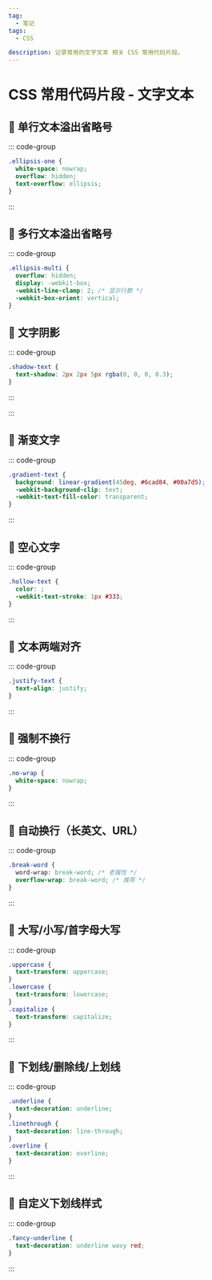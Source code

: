 ```yaml
---
tag:
  - 笔记
tags:
  - CSS

description: 记录常用的文字文本 相关 CSS 常用代码片段。
---
```


# CSS 常用代码片段 - 文字文本

## 🌻 单行文本溢出省略号

::: code-group

```css [] {}
.ellipsis-one {
  white-space: nowrap;
  overflow: hidden;
  text-overflow: ellipsis;
}
```

:::

## 🌻 多行文本溢出省略号

::: code-group

```css [] {}
.ellipsis-multi {
  overflow: hidden;
  display: -webkit-box;
  -webkit-line-clamp: 2; /* 显示行数 */
  -webkit-box-orient: vertical;
}
```

## 🌻 文字阴影

::: code-group

```css [] {}
.shadow-text {
  text-shadow: 2px 2px 5px rgba(0, 0, 0, 0.3);
}
```

:::

:::

## 🌻 渐变文字

::: code-group

```css [] {}
.gradient-text {
  background: linear-gradient(45deg, #6cad84, #00a7d5);
  -webkit-background-clip: text;
  -webkit-text-fill-color: transparent;
}
```

:::

## 🌻 空心文字

::: code-group

```css [] {}
.hollow-text {
  color: ;
  -webkit-text-stroke: 1px #333;
}
```

:::

## 🌻 文本两端对齐

::: code-group

```css [] {}
.justify-text {
  text-align: justify;
}
```

:::

## 🌻 强制不换行

::: code-group

```css [] {}
.no-wrap {
  white-space: nowrap;
}
```

:::

## 🌻 自动换行（长英文、URL）

::: code-group

```css [] {}
.break-word {
  word-wrap: break-word; /* 老属性 */
  overflow-wrap: break-word; /* 推荐 */
}
```

:::

## 🌻 大写/小写/首字母大写

::: code-group

```css [] {}
.uppercase {
  text-transform: uppercase;
}
.lowercase {
  text-transform: lowercase;
}
.capitalize {
  text-transform: capitalize;
}
```

:::

## 🌻 下划线/删除线/上划线

::: code-group

```css
.underline {
  text-decoration: underline;
}
.linethrough {
  text-decoration: line-through;
}
.overline {
  text-decoration: overline;
}
```

:::

## 🌻 自定义下划线样式

::: code-group

```css [] {}
.fancy-underline {
  text-decoration: underline wavy red;
}
```

:::
